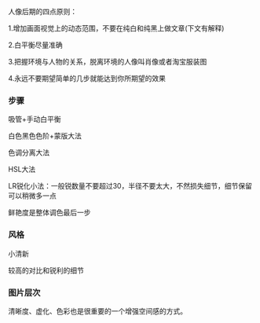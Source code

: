 

人像后期的四点原则：

1.增加画面视觉上的动态范围，不要在纯白和纯黑上做文章(下文有解释)

2.白平衡尽量准确

3.把握环境与人物的关系，脱离环境的人像叫肖像或者淘宝服装图

4.永远不要期望简单的几步就能达到你所期望的效果





### 步骤

吸管+手动白平衡

白色黑色色阶+蒙版大法

色调分离大法

HSL大法

LR锐化小法：一般锐数量不要超过30，半径不要太大，不然损失细节，细节保留可以稍微多一点

鲜艳度是整体调色最后一步





### 风格

小清新

较高的对比和锐利的细节



### 图片层次



清晰度、虚化、色彩也是很重要的一个增强空间感的方式。